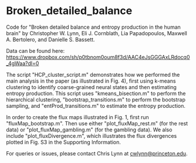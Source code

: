 # Broken_detailed_balance
Code for "Broken detailed balance and entropy production in the human brain" by Christopher W. Lynn, Eli J. Cornblath, Lia Papadopoulos, Maxwell A. Bertolero, and Danielle S. Bassett.

Data can be found here: https://www.dropbox.com/sh/p0tbnom0oum8f3d/AAC4eJsGGGAxLRdocq0_4gWaa?dl=0

The script "HCP_cluster_script.m" demonstrates how we performed the main analysis in the paper (as illustrated in Fig. 4), first using k-means clustering to identify coarse-grained neural states and then estimating entropy production. This script uses "kmeans_bisection.m" to perform the hierarchical clustering, "bootstrap_transitions.m" to perform the bootstrap sampling, and "entProd_transitions.m" to estimate the entropy production.

In order to create the flux maps illustrated in Fig. 1, first run "fluxMap_bootstrap.m". Then use either "plot_fluxMap_rest.m" (for the rest data) or "plot_fluxMap_gambling.m" (for the gambling data). We also include "plot_fluxDivergence.m", which illustrates the flux divergences plotted in Fig. S3 in the Supporting Information.

For queries or issues, please contact Chris Lynn at cwlynn@princeton.edu.
